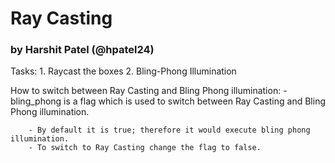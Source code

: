 # Ray Casting

### by Harshit Patel (@hpatel24)

Tasks:
	1. Raycast the boxes
	2. Bling-Phong Illumination

How to switch between Ray Casting and Bling Phong illumination:
	- bling_phong is a flag which is used to switch between Ray Casting and Bling Phong illumination.
	
		- By default it is true; therefore it would execute bling phong illumination.
		- To switch to Ray Casting change the flag to false.
